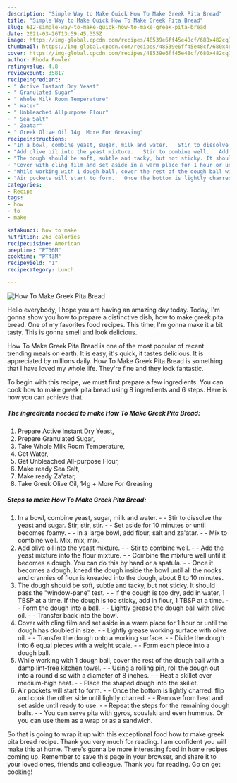 ```yaml
---
description: "Simple Way to Make Quick How To Make Greek Pita Bread"
title: "Simple Way to Make Quick How To Make Greek Pita Bread"
slug: 612-simple-way-to-make-quick-how-to-make-greek-pita-bread
date: 2021-03-26T13:59:45.355Z
image: https://img-global.cpcdn.com/recipes/48539e6ff45e48cf/680x482cq70/how-to-make-greek-pita-bread-recipe-main-photo.jpg
thumbnail: https://img-global.cpcdn.com/recipes/48539e6ff45e48cf/680x482cq70/how-to-make-greek-pita-bread-recipe-main-photo.jpg
cover: https://img-global.cpcdn.com/recipes/48539e6ff45e48cf/680x482cq70/how-to-make-greek-pita-bread-recipe-main-photo.jpg
author: Rhoda Fowler
ratingvalue: 4.8
reviewcount: 35817
recipeingredient:
- " Active Instant Dry Yeast"
- " Granulated Sugar"
- " Whole Milk Room Temperature"
- " Water"
- " Unbleached Allpurpose Flour"
- " Sea Salt"
- " Zaatar"
- " Greek Olive Oil 14g  More For Greasing"
recipeinstructions:
- "In a bowl, combine yeast, sugar, milk and water.   Stir to dissolve the yeast and sugar. Stir, stir, stir.   Set aside for 10 minutes or until becomes foamy.   In a large bowl, add flour, salt and za&#39;atar.   Mix to combine well. Mix, mix, mix."
- "Add olive oil into the yeast mixture.   Stir to combine well.   Add the yeast mixture into the flour mixture.   Combine the mixture well until it becomes a dough. You can do this by hand or a spatula.   Once it becomes a dough, knead the dough inside the bowl until all the nooks and crannies of flour is kneaded into the dough, about 8 to 10 minutes."
- "The dough should be soft, subtle and tacky, but not sticky. It should pass the &#34;window-pane&#34; test.   If the dough is too dry, add in water, 1 TBSP at a time. If the dough is too sticky, add in flour, 1 TBSP at a time.   Form the dough into a ball.   Lightly grease the dough ball with olive oil.   Transfer back into the bowl."
- "Cover with cling film and set aside in a warm place for 1 hour or until the dough has doubled in size.   Lightly grease working surface with olive oil.   Transfer the dough onto a working surface.   Divide the dough into 6 equal pieces with a weight scale.   Form each piece into a dough ball."
- "While working with 1 dough ball, cover the rest of the dough ball with a damp lint-free kitchen towel.   Using a rolling pin, roll the dough out into a round disc with a diameter of 8 inches.   Heat a skillet over medium-high heat.   Place the shaped dough into the skillet."
- "Air pockets will start to form.   Once the bottom is lightly charred, flip and cook the other side until lightly charred.   Remove from heat and set aside until ready to use.   Repeat the steps for the remaining dough balls.   You can serve pita with gyros, souvlaki and even hummus. Or you can use them as a wrap or as a sandwich."
categories:
- Recipe
tags:
- how
- to
- make

katakunci: how to make 
nutrition: 268 calories
recipecuisine: American
preptime: "PT36M"
cooktime: "PT43M"
recipeyield: "1"
recipecategory: Lunch

---
```



![How To Make Greek Pita Bread](https://img-global.cpcdn.com/recipes/48539e6ff45e48cf/680x482cq70/how-to-make-greek-pita-bread-recipe-main-photo.jpg)

Hello everybody, I hope you are having an amazing day today. Today, I'm gonna show you how to prepare a distinctive dish, how to make greek pita bread. One of my favorites food recipes. This time, I'm gonna make it a bit tasty. This is gonna smell and look delicious.

How To Make Greek Pita Bread is one of the most popular of recent trending meals on earth. It is easy, it's quick, it tastes delicious. It is appreciated by millions daily. How To Make Greek Pita Bread is something that I have loved my whole life. They're fine and they look fantastic.




To begin with this recipe, we must first prepare a few ingredients. You can cook how to make greek pita bread using 8 ingredients and 6 steps. Here is how you can achieve that.

<!--inarticleads1-->

##### The ingredients needed to make How To Make Greek Pita Bread:

1. Prepare  Active Instant Dry Yeast,
1. Prepare  Granulated Sugar,
1. Take  Whole Milk Room Temperature,
1. Get  Water,
1. Get  Unbleached All-purpose Flour,
1. Make ready  Sea Salt,
1. Make ready  Za&#39;atar,
1. Take  Greek Olive Oil, 14g + More For Greasing




<!--inarticleads2-->

##### Steps to make How To Make Greek Pita Bread:

1. In a bowl, combine yeast, sugar, milk and water.  -  - Stir to dissolve the yeast and sugar. Stir, stir, stir.  -  - Set aside for 10 minutes or until becomes foamy.  -  - In a large bowl, add flour, salt and za&#39;atar.  -  - Mix to combine well. Mix, mix, mix.
1. Add olive oil into the yeast mixture.  -  - Stir to combine well.  -  - Add the yeast mixture into the flour mixture.  -  - Combine the mixture well until it becomes a dough. You can do this by hand or a spatula.  -  - Once it becomes a dough, knead the dough inside the bowl until all the nooks and crannies of flour is kneaded into the dough, about 8 to 10 minutes.
1. The dough should be soft, subtle and tacky, but not sticky. It should pass the &#34;window-pane&#34; test.  -  - If the dough is too dry, add in water, 1 TBSP at a time. If the dough is too sticky, add in flour, 1 TBSP at a time.  -  - Form the dough into a ball.  -  - Lightly grease the dough ball with olive oil.  -  - Transfer back into the bowl.
1. Cover with cling film and set aside in a warm place for 1 hour or until the dough has doubled in size.  -  - Lightly grease working surface with olive oil.  -  - Transfer the dough onto a working surface.  -  - Divide the dough into 6 equal pieces with a weight scale.  -  - Form each piece into a dough ball.
1. While working with 1 dough ball, cover the rest of the dough ball with a damp lint-free kitchen towel.  -  - Using a rolling pin, roll the dough out into a round disc with a diameter of 8 inches.  -  - Heat a skillet over medium-high heat.  -  - Place the shaped dough into the skillet.
1. Air pockets will start to form.  -  - Once the bottom is lightly charred, flip and cook the other side until lightly charred.  -  - Remove from heat and set aside until ready to use.  -  - Repeat the steps for the remaining dough balls.  -  - You can serve pita with gyros, souvlaki and even hummus. Or you can use them as a wrap or as a sandwich.




So that is going to wrap it up with this exceptional food how to make greek pita bread recipe. Thank you very much for reading. I am confident you will make this at home. There's gonna be more interesting food in home recipes coming up. Remember to save this page in your browser, and share it to your loved ones, friends and colleague. Thank you for reading. Go on get cooking!
